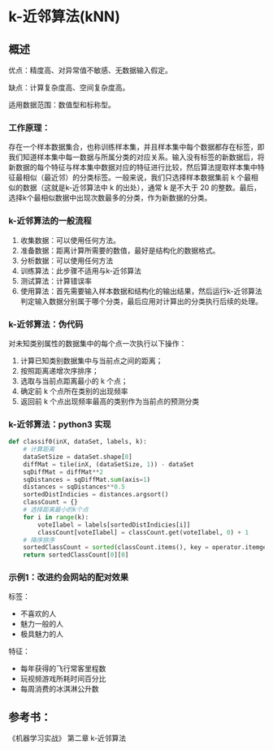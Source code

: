 # k-近邻算法(kNN)

## 概述

优点：精度高、对异常值不敏感、无数据输入假定。

缺点：计算复杂度高、空间复杂度高。

适用数据范围：数值型和标称型。

### 工作原理：

存在一个样本数据集合，也称训练样本集，并且样本集中每个数据都存在标签，即我们知道样本集中每一数据与所属分类的对应关系。输入没有标签的新数据后，将新数据的每个特征与样本集中数据对应的特征进行比较，然后算法提取样本集中特征最相似（最近邻）的分类标签。一般来说，我们只选择样本数据集前 k 个最相似的数据（这就是k-近邻算法中 k 的出处），通常 k 是不大于 20 的整数。最后，选择k个最相似数据中出现次数最多的分类，作为新数据的分类。

### k-近邻算法的一般流程

1. 收集数据：可以使用任何方法。
2. 准备数据：距离计算所需要的数值，最好是结构化的数据格式。
3. 分析数据：可以使用任何方法
4. 训练算法：此步骤不适用与k-近邻算法
5. 测试算法：计算错误率
6. 使用算法：首先需要输入样本数据和结构化的输出结果，然后运行k-近邻算法判定输入数据分别属于哪个分类，最后应用对计算出的分类执行后续的处理。

### k-近邻算法：伪代码

对未知类别属性的数据集中的每个点一次执行以下操作：

1. 计算已知类别数据集中与当前点之间的距离；
2. 按照距离递增次序排序；
3. 选取与当前点距离最小的 k 个点；
4. 确定前 k 个点所在类别的出现频率
5. 返回前 k 个点出现频率最高的类别作为当前点的预测分类

### k-近邻算法：python3 实现

```python
def classif0(inX, dataSet, labels, k):
    # 计算距离
    dataSetSize = dataSet.shape[0]
    diffMat = tile(inX, (dataSetSize, 1)) - dataSet
    sqDiffMat = diffMat**2
    sqDistances = sqDiffMat.sum(axis=1)
    distances = sqDistances**0.5
    sortedDistIndicies = distances.argsort()
    classCount = {}
    # 选择距离最小的k个点
    for i in range(k):
        voteIlabel = labels[sortedDistIndicies[i]]
        classCount[voteIlabel] = classCount.get(voteIlabel, 0) + 1
    # 降序排序
    sortedClassCount = sorted(classCount.items(), key = operator.itemgetter(1), reverse=True)
    return sortedClassCount[0][0]
```

### 示例1：改进约会网站的配对效果

标签：

- 不喜欢的人
- 魅力一般的人
- 极具魅力的人

特征：

- 每年获得的飞行常客里程数
- 玩视频游戏所耗时间百分比
- 每周消费的冰淇淋公升数



## 参考书：

《机器学习实战》 第二章 k-近邻算法


